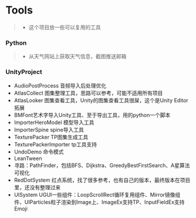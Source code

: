 # Tools
>- 这个项目放一些可以复用的工具

### Python
>- 从天气网站上获取天气信息，截图推送邮箱

### UnityProject
- AudioPostProcess 音频导入后处理优化
- AtlasCollect 图集整理工具，思路可以参考，可能不适用所有项目
- AtlasLooker 图集查看工具，Unity的图集查看工具很屎，这个是Unity Editor拓展
- BMFont艺术字导入Unity工具、至于导出工具，用的python一个脚本
- ImporterHeroModel 模型导入工具
- ImporterSpine spine导入工具
- TexturePacker TP图集生成工具
- TexturePackerImporter tp工具支持
- UndoDemo 命令模式
- LeanTween 
- 寻路：PathFinder，包括BFS、Dijkstra、GreedyBestFirstSearch、A星算法可视化
- RedDotSystem 红点系统，找了很多参考，也有自己的版本，最终版本在项目里，还没有整理过来
- UISystem UGUI一些组件：LoopScrollRect循环复用组件、Mirror镜像组件、UIParticles粒子渲染到Image上、ImageEx支持TP、InputFieldEx支持Emoji

